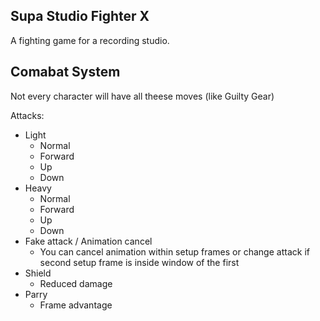 ## Supa Studio Fighter X

A fighting game for a recording studio.  



## Comabat System

Not every character will have all theese moves (like Guilty Gear)

Attacks:
- Light
    - Normal
    - Forward
    - Up
    - Down
- Heavy
    - Normal
    - Forward
    - Up
    - Down
- Fake attack / Animation cancel
    - You can cancel animation within setup frames or change attack if second setup frame is inside window of the first
- Shield
    - Reduced damage
- Parry
    - Frame advantage

